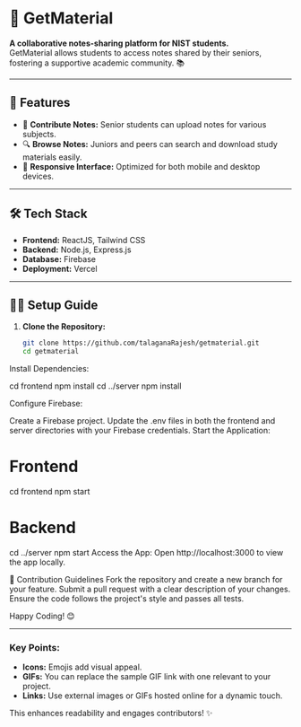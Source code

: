 # 🚀 GetMaterial

**A collaborative notes-sharing platform for NIST students.**  
GetMaterial allows students to access notes shared by their seniors, fostering a supportive academic community. 📚

---

## 🌟 Features
- 📝 **Contribute Notes:** Senior students can upload notes for various subjects.
- 🔍 **Browse Notes:** Juniors and peers can search and download study materials easily.
- 📱 **Responsive Interface:** Optimized for both mobile and desktop devices.

---

## 🛠️ Tech Stack
- **Frontend:** ReactJS, Tailwind CSS
- **Backend:** Node.js, Express.js
- **Database:** Firebase
- **Deployment:** Vercel

---

## 🧑‍💻 Setup Guide

1. **Clone the Repository:**
   ```bash
   git clone https://github.com/talaganaRajesh/getmaterial.git
   cd getmaterial


Install Dependencies:

cd frontend
npm install
cd ../server
npm install



Configure Firebase:

Create a Firebase project.
Update the .env files in both the frontend and server directories with your Firebase credentials.
Start the Application:

# Frontend
cd frontend
npm start

# Backend
cd ../server
npm start
Access the App:
Open http://localhost:3000 to view the app locally.

🤝 Contribution Guidelines
Fork the repository and create a new branch for your feature.
Submit a pull request with a clear description of your changes.
Ensure the code follows the project's style and passes all tests.


Happy Coding! 😊


---

### Key Points:
- **Icons:** Emojis add visual appeal.
- **GIFs:** You can replace the sample GIF link with one relevant to your project.
- **Links:** Use external images or GIFs hosted online for a dynamic touch. 

This enhances readability and engages contributors! ✨
